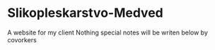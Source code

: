 # Slikopleskarstvo-Medved
A website for my client
Nothing special
notes will be writen below by covorkers
